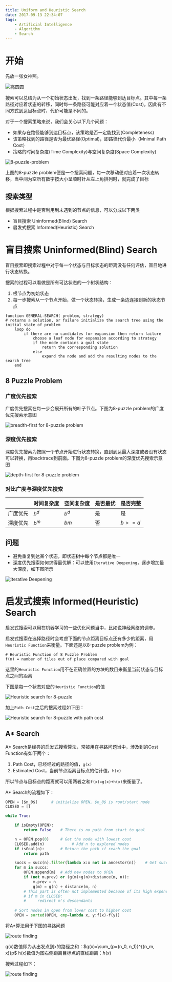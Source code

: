 ```yaml
---
title: Uniform and Heuristic Search
date: 2017-09-13 22:34:07
tags: 
    - Artificial Intelligence
    - Algorithm
    - Search
---
```


# 开始

先放一张女神照。

![高圆圆](/images/search/gyy.jpeg)

搜索可以总结为从一个初始状态出发，找到一条路径能够到达目标点。其中每一条路径对应着状态的转移，同时每一条路径可能对应着一个状态值(Cost)，因此有不同方式到达目标点时，代价可能是不同的。

对于一个搜索策略来说，我们会关心以下几个问题：

* 如果存在路径能够到达目标点，该策略是否一定能找到(Completeness)
* 该策略找到的路径是否为最优路径(Optimal)，即路径代价最小（Mnimal Path Cost）
* 策略的时间复杂度(Time Complexity)与空间复杂度(Space Complexity)

![8-puzzle-problem](/images/search/8-puzzle.png)

上图的8-puzzle problem便是一个搜索问题，每一次移动便对应着一次状态转移，当中间为空所有数字按大小呈顺时针从左上角排列时，就完成了目标

## 搜索类型

根据搜索过程中是否利用到未遇到的节点的信息，可以分成以下两类

* 盲目搜索 Uninformed(Blind) Search 
* 启发式搜索 Informed(Heuristic) Search

# 盲目搜索 Uninformed(Blind) Search 

盲目搜索即搜索过程中对于每一个状态与目标状态的距离没有任何评估，盲目地进行状态转换。

搜索的过程可以看做是所有可达状态的一个树状结构：

1. 根节点为初始状态
2. 每一步搜索从一个节点开始，做一个状态转换，生成一条边连接到新的状态节点

```
function GENERAL-SEARCH( problem, strategy) 
# returns a solution, or failure initialize the search tree using the initial state of problem
    loop do
        if there are no candidates for expansion then return failure
            choose a leaf node for expansion according to strategy
            if the node contains a goal state 
                return the corresponding solution 
            else 
                expand the node and add the resulting nodes to the search tree
    end
```

## 8 Puzzle Problem

### 广度优先搜索

广度优先搜索在每一步会展开所有的叶子节点。下图为8-puzzle problem的广度优先搜索示意图

![breadth-first for 8-puzzle problem](/images/search/8-puzzle-breadth.png)

### 深度优先搜索

深度优先搜索为按照一个节点开始进行状态转换，直到到达最大深度或者没有状态可以转换，再backtrace到前面。下图为8-puzzle problem的深度优先搜索示意图

![depth-first for 8-puzzle problem](/images/search/8-puzzle-depth.png)

### 对比广度与深度优先搜索

|  | 时间复杂度 | 空间复杂度 | 是否最优 | 是否完整 |
|---|----|----|----|----|
| 广度优先 | $b^d$ | $b^d$ | 是 | 是 |
| 深度优先 | $b^m$ | $bm$ | 否 | $b>=d$ |

## 问题

* 避免重复到达某个状态，即状态树中每个节点都是唯一
* 深度优先搜索如何求得最优解：可以使用`Iterative Deepening`，逐步增加最大深度，如下图所示

![Iterative Deepening](/images/search/iterative-deepen.png)

# 启发式搜索 Informed(Heuristic) Search

启发式搜索可以用在机器学习的一些优化问题当中，比如说神经网络的调参。

启发式搜索在选择路径时会考虑下面的节点距离目标点还有多少的距离，用`Heuristic Function`来衡量。下面还是以8-puzzle problem为例：

```
# Heuristic Function of 8 Puzzle Problem
f(n) = number of tiles out of place compared with goal
```

这里的`Heuristic Function`用不在正确位置的方块的数目来衡量当前状态与目标点之间的距离

下图是每一个状态对应的`Heuristic Function`的值

![Heuristic search for 8-puzzle](/images/search/8-puzzle-heuristic.png)

加上`Path Cost`之后的搜索过程如下图：

![Heuristic search for 8-puzzle with path cost](/images/search/8-puzzle-heuristic-with-path-cost.png)

## A* Search

A* Search是经典的启发式搜索算法，常被用在寻路问题当中，涉及到的Cost Function有如下两个：

1. Path Cost，已经经过的路径的值，`g(x)`
2. Estimated Cost，当前节点距离目标点的估计值，`h(x)`

所以节点与目标点的距离就可以用两者之和`f(x)=g(x)+h(x)`来衡量了。

A* Search的流程如下：

``` python
OPEN = [$n_0$]      # initialize OPEN, $n_0$ is root/start node
CLOSED = []

while True:

    if isEmpty(OPEN):
        return False    # There is no path from start to goal

    n = OPEN.pop(0)     # Get the node with lowest cost
    CLOSED.add(n)            # Add n to explored nodes
    if isGoal(n):       # Return the path if reach the goal
        return path     

    succs = succ(n).filter(lambda x:x not in ancestor(n))    # Get successors of node n
    for m in succs:
        OPEN.append(m)  # Add new nodes to OPEN
        if (not m.prev) or (g(m)>g(n)+distance(m, n)):
            m.prev = n
            g(m) = g(n) + distance(m, n)
        # This part is often not implemented because of its high expense
        # if m in CLOSED:
        #     redirect m's descendants
    
    # Sort nodes in open from lower cost to higher cost
    OPEN = sorted(OPEN, cmp=lambda x, y:f(x)-f(y))  
```

将A*算法用于下图的寻路问题

![route finding](/images/search/A*-route-finding.png)


g(x)数值即为从出发点到x的路径之和：$g(x)=\sum_{p=(n_0, n_1)}^{(n_m, x)}p$
h(x)数值为图右侧距离目标点的直线距离：$h(x)$

搜索过程如下：

![route finding](/images/search/A*-route-finding-tree.png)
